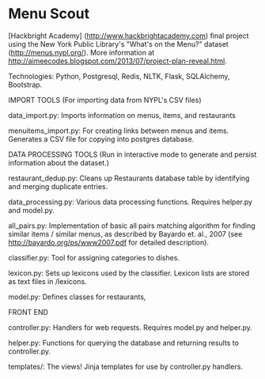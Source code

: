 # Menu Scout

[Hackbright Academy] (http://www.hackbrightacademy.com) final project using the New York Public Library's "What's on the Menu?" dataset (http://menus.nypl.org/). 
More information at http://aimeecodes.blogspot.com/2013/07/project-plan-reveal.html.

Technologies: Python, Postgresql, Redis, NLTK, Flask, SQLAlchemy, Bootstrap.

IMPORT TOOLS
(For importing data from NYPL's CSV files)

data_import.py: Imports information on menus, items, and restaurants

menuitems_import.py: For creating links between menus and items. Generates a CSV file for copying into postgres database.


DATA PROCESSING TOOLS
(Run in interactive mode to generate and persist information about the dataset.)

restaurant_dedup.py: Cleans up Restaurants database table by identifying and merging duplicate entries.
 
data_processing.py: Various data processing functions. Requires helper.py and model.py.

all_pairs.py: Implementation of basic all pairs matching algorithm for finding similar items / similar menus, as
described by Bayardo et. al., 2007 (see http://bayardo.org/ps/www2007.pdf for detailed description).

classifier.py: Tool for assigning categories to dishes.

lexicon.py: Sets up lexicons used by the classifier. Lexicon lists are stored as text files in /lexicons.

model.py: Defines classes for restaurants, 


FRONT END

controller.py: Handlers for web requests. Requires model.py and helper.py.

helper.py: Functions for querying the database and returning results to controller.py.

templates/: The views! Jinja templates for use by controller.py handlers.
